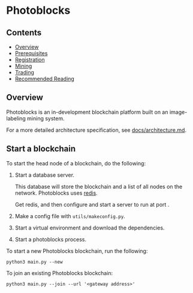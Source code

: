 # Photoblocks

## Contents

* [Overview](#overview)
* [Prerequisites](#prerequisites)
* [Registration](#registration)
* [Mining](#mining)
* [Trading](#trading)
* [Recommended Reading](#recommended-reading)

## Overview

Photoblocks is an in-development blockchain platform built on an image-labeling mining system.

For a more detailed architecture specification, see [docs/architecture.md](docs/architecture.md).

## Start a blockchain

To start the head node of a blockchain, do the following:

1. Start a database server. 

    This database will store the blockchain and a list of all nodes on the network. Photoblocks uses [redis](https://github.com/redis/redis). 
    
    Get redis, and then configure and start a server to run at port .


1. Make a config file with `utils/makeconfig.py`.

1. Start a virtual environment and download the dependencies.

1. Start a photoblocks process.

To start a new Photoblocks blockchain, run the following:

~~~ shell
python3 main.py --new
~~~

To join an existing Photoblocks blockchain:

~~~ shell
python3 main.py --join --url '<gateway address>'
~~~
